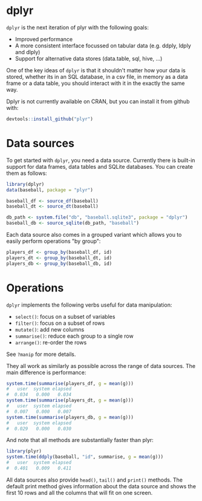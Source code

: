 # dplyr

`dplyr` is the next iteration of plyr with the following goals:

* Improved performance
* A more consistent interface focussed on tabular data 
  (e.g. ddply, ldply and dlply)
* Support for alternative data stores (data.table, sql, hive, ...)

One of the key ideas of `dplyr` is that it shouldn't matter how your data is stored, whether its in an SQL database, in a csv file, in memory as a data frame or a data table, you should interact with it in the exactly the same way. 

Dplyr is not currently available on CRAN, but you can install it from github with:

```R
devtools::install_github("plyr")
```

# Data sources

To get started with `dplyr`, you need a data source. Currently there is built-in support for data frames, data tables and SQLite databases.  You can create them as follows:

```R
library(dplyr)
data(baseball, package = "plyr")

baseball_df <- source_df(baseball)
baseball_dt <- source_dt(baseball)

db_path <- system.file("db", "baseball.sqlite3", package = "dplyr")
baseball_db <- source_sqlite(db_path, "baseball")
```

Each data source also comes in a grouped variant which allows you to easily perform operations "by group":

```R
players_df <- group_by(baseball_df, id)
players_dt <- group_by(baseball_dt, id)
players_db <- group_by(baseball_db, id)
```

# Operations

`dplyr` implements the following verbs useful for data manipulation:

* `select()`: focus on a subset of variables
* `filter()`: focus on a subset of rows
* `mutate()`: add new columns
* `summarise()`: reduce each group to a single row
* `arrange()`: re-order the rows

See `?manip` for more details.

They all work as similarly as possible across the range of data sources.  The main difference is performance:

```R
system.time(summarise(players_df, g = mean(g)))
#   user  system elapsed 
#  0.034   0.000   0.034
system.time(summarise(players_dt, g = mean(g)))
#   user  system elapsed 
#  0.007   0.000   0.007 
system.time(summarise(players_db, g = mean(g)))
#   user  system elapsed 
#  0.029   0.000   0.030 
```

And note that all methods are substantially faster than plyr:

```R
library(plyr)
system.time(ddply(baseball, "id", summarise, g = mean(g)))
#   user  system elapsed 
#  0.401   0.009   0.411 
```

All data sources also provide `head()`, `tail()` and `print()` methods. The default print method gives information about the data source and shows the first 10 rows and all the columns that will fit on one screen. 